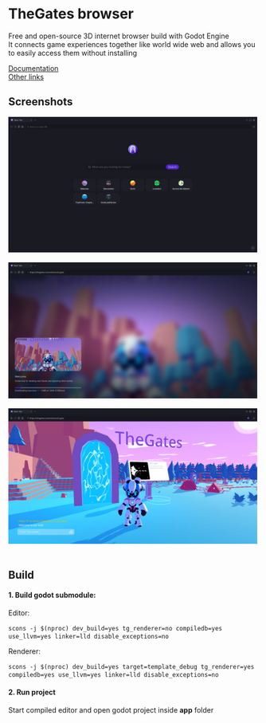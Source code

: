 # TheGates browser

Free and open-source 3D internet browser build with Godot Engine <br/>
It connects game experiences together like world wide web and allows you to easily access them without installing

[Documentation](https://thegates.readthedocs.io) <br/>
[Other links](https://lnk.bio/thegates)

## Screenshots

<img src="screenshots\1-home.png" width="500"> <br/> <br/>
<img src="screenshots\2-loading.png" width="500"> <br/> <br/>
<img src="screenshots\3-in-game-ui.png" width="500"> <br/> <br/>

## Build

#### 1. Build godot submodule:

Editor:
```
scons -j $(nproc) dev_build=yes tg_renderer=no compiledb=yes use_llvm=yes linker=lld disable_exceptions=no
```

Renderer:
```
scons -j $(nproc) dev_build=yes target=template_debug tg_renderer=yes compiledb=yes use_llvm=yes linker=lld disable_exceptions=no
```

#### 2. Run project

Start compiled editor and open godot project inside **app** folder
